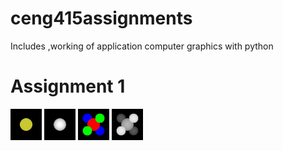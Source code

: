 # ceng415assignments
Includes ,working of application computer graphics with python
# Assignment 1
<div class="assignment-images">
   <img alt="scene1" src="https://github.com/arzuozkan/ceng415assignments/blob/development/assignment1/scene1.jpg" width=50px display=flex>
   <img alt="scene1_depth" src="https://github.com/arzuozkan/ceng415assignments/blob/development/assignment1/scene1_depth.jpg" width=50px display=flex>
   <img alt="scene2" src="https://github.com/arzuozkan/ceng415assignments/blob/development/assignment1/scene2.jpg" width=50px display=flex>
   <img alt="scene2_depth" src="https://github.com/arzuozkan/ceng415assignments/blob/development/assignment1/scene2_depth.jpg" width=50px display=flex>
</div>
